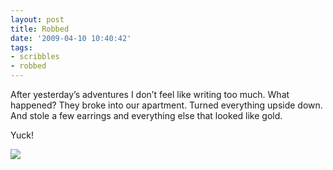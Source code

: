 ```yaml
---
layout: post
title: Robbed
date: '2009-04-10 10:40:42'
tags:
- scribbles
- robbed
---
```


After yesterday’s adventures I don’t feel like writing too much. What happened? They broke into our apartment. Turned everything upside down. And stole a few earrings and everything else that looked like gold. 

Yuck!

![](/content/images/2015/08/dsc00143.jpg)

